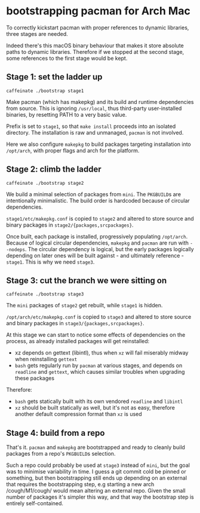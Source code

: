 # bootstrapping pacman for Arch Mac

To correctly kickstart pacman with proper references to dynamic libraries, three stages are needed.

Indeed there's this macOS binary behaviour that makes it store absolute paths to dynamic libraries. Therefore if we stopped at the second stage, some references to the first stage would be kept.

## Stage 1: set the ladder up

```
caffeinate ./bootstrap stage1
```

Make pacman (which has makepkg) and its build and runtime dependencies from source. This is ignoring `/usr/local`, thus third-party user-installed binaries, by resetting PATH to a very basic value.

Prefix is set to `stage1`, so that `make install` proceeds into an isolated directory. The installation is raw and unmanaged, `pacman` is not involved.

Here we also configure `makepkg` to build packages targeting installation into `/opt/arch`, with proper flags and arch for the platform.

## Stage 2: climb the ladder

```
caffeinate ./bootstrap stage2
```

We build a minimal selection of packages from `mini`. The `PKGBUILD`s are intentionally minimalistic. The build order is hardcoded because of circular dependencies.

`stage1/etc/makepkg.conf` is copied to `stage2` and altered to store source and binary packages in `stage2/{packages,srcpackages}`.

Once built, each package is installed, progressively populating `/opt/arch`. Because of logical circular dependencies, `makepkg` and `pacman` are run with `--nodeps`. The circular dependency is logical, but the early packages logically depending on later ones will be built against - and ultimately reference - `stage1`. This is why we need `stage3`.

## Stage 3: cut the branch we were sitting on

```
caffeinate ./bootstrap stage3
```

The `mini` packages of `stage2` get rebuilt, while `stage1` is hidden.

`/opt/arch/etc/makepkg.conf` is copied to `stage3` and altered to store source and binary packages in `stage3/{packages,srcpackages}`.

At this stage we can start to notice some effects of dependencies on the process, as already installed packages will get reinstalled:

- xz depends on gettext (libintl), thus when `xz` will fail miserably midway when reinstalling `gettext`
- `bash` gets regularly run by `pacman` at various stages, and depends on `readline` and `gettext`, which causes similar troubles when upgrading these packages

Therefore:

- `bash` gets statically built with its own vendored `readline` and `libintl`
- `xz` should be built statically as well, but it's not as easy, therefore another default compression format than `xz` is used

## Stage 4: build from a repo

That's it. `pacman` and `makepkg` are bootstrapped and ready to cleanly build packages from a repo's `PKGBUILD`s selection.

Such a repo could probably be used at `stage3` instead of `mini`, but the goal was to minimise variability in time. I guess a git commit cold be pinned or something, but then bootstrapping still ends up depending on an external that requires the bootstrapping step, e.g starting a new arch /cough/M1/cough/ would mean altering an external repo. Given the small number of packages it's simpler this way, and that way the bootstrap step is entirely self-contained.
